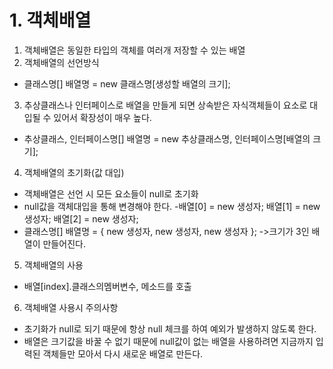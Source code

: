 # 1. 객체배열
1. 객체배열은 동일한 타입의 객체를 여러개 저장할 수 있는 배열
2. 객체배열의 선언방식
- 클래스명[] 배열명 = new 클래스명[생성할 배열의 크기];
3. 추상클래스나 인터페이스로 배열을 만들게 되면 상속받은 자식객체들이 요소로 대입될 수 있어서 확장성이 매우 높다.
- 추상클래스, 인터페이스명[] 배열명 = new 추상클래스명, 인터페이스명[배열의 크기];
4. 객체배열의 초기화(값 대입)
- 객체배열은 선언 시 모든 요소들이 null로 초기화
- null값을 객체대입을 통해 변경해야 한다.
-배열[0] = new 생성자;
 배열[1] = new 생성자;
 배열[2] = new 생성자;
- 클래스명[] 배열명 = {
    new 생성자,
    new 생성자, 
    new 생성자
};    ->크기가 3인 배열이 만들어진다.
5. 객체배열의 사용
- 배열[index].클래스의멤버변수, 메소드를 호출
6. 객체배열 사용시 주의사항
- 초기화가 null로 되기 때문에 항상 null 체크를 하여 예외가 발생하지 않도록 한다.
- 배열은 크기값을 바꿀 수 없기 때문에 null값이 없는 배열을 사용하려면 지금까지 입력된 객체들만 모아서 다시 새로운 배열로 만든다. 